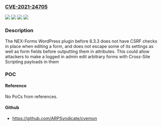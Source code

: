 ### [CVE-2021-24705](https://cve.mitre.org/cgi-bin/cvename.cgi?name=CVE-2021-24705)
![](https://img.shields.io/static/v1?label=Product&message=NEX-Forms&color=blue)
![](https://img.shields.io/static/v1?label=Version&message=0%3C%208.3.3%20&color=brighgreen)
![](https://img.shields.io/static/v1?label=Vulnerability&message=CWE-352%20Cross-Site%20Request%20Forgery%20(CSRF)&color=brighgreen)
![](https://img.shields.io/static/v1?label=Vulnerability&message=CWE-79%20Cross-Site%20Scripting%20(XSS)&color=brighgreen)

### Description

The NEX-Forms WordPress plugin before 8.3.3 does not have CSRF checks in place when editing a form, and does not escape some of its settings as well as form fields before outputting them in attributes. This could allow attackers to make a logged in admin edit arbitrary forms with Cross-Site Scripting payloads in them

### POC

#### Reference
No PoCs from references.

#### Github
- https://github.com/ARPSyndicate/cvemon

